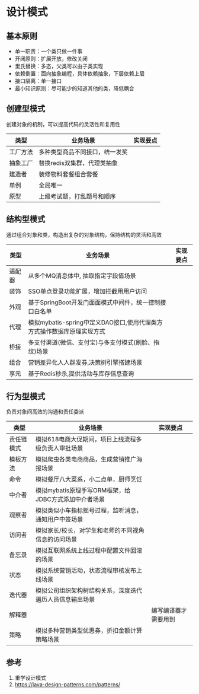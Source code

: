 # 设计模式

## 基本原则
- 单一职责：一个类只做一件事
- 开闭原则：扩展开放，修改关闭
- 里氏替换：多态，父类可以由子类实现
- 依赖倒置：面向抽象编程，具体依赖抽象，下层依赖上层
- 接口隔离：单一接口
- 最小知识原则：尽可能少的知道其他的类，降低耦合

## 创建型模式
创建对象的机制，可以提高代码的灵活性和复用性

|类型|业务场景|实现要点|
|---|---|---|
|工厂方法|多种类型商品不同接口，统一发奖||
|抽象工厂|替换redis双集群，代理类抽象||
|建造者|装修物料套餐组合套餐||
|单例|全局唯一||
|原型|上级考试题，打乱题号和顺序||

## 结构型模式
通过组合对象和类，构造出复杂的对象结构，保持结构的灵活和高效

|类型|业务场景|实现要点|
|---|---|---|
|适配器|从多个MQ消息体中, 抽取指定字段值场景||
|装饰|SSO单点登录功能扩展，增加拦截用用户访问||
|外观|基于SpringBoot开发门面面模式中间件，统一控制接口白名单||
|代理|模拟mybatis-spring中定义DAO接口,使用代理类方方式操作数据库原理实现方式||
|桥接|多支付渠道(微信、支付宝)与多支付模式(刷脸、指纹)场景||
|组合|营销差异化人人群发券,决策树引擎搭建场景||
|享元|基于Redis秒杀,提供活动与库存信息查询||

## 行为型模式
负责对象间高效的沟通和责任委派

|类型|业务场景|实现要点|
|---|---|---|
|责任链模式|模拟618电商大促期间，项目上线流程多级负责人审批场景||
|模板方法|模拟爬虫各类电商商品，生成营销推广海报场景||
|命令|模拟餐厅八大菜系，小二点单，厨师烹饪||
|中介者|模拟mybatis原理手写ORM框架，给JDBC方式添加中介者场景||
|观察者|模拟类似小车指标摇号过程，监听消息，通知用户中签场景||
|访问者|模拟家长/校长，对学生和老师的不同视角信息的访问场景||
|备忘录|模拟互联网系统上线过程中配置文件回滚的场景||
|状态|模拟系统营销活动，状态流程审核发布上线场景||
|迭代器|模拟公司组织架构树结构关系，深度迭代遍历人员信息输出场景||
|解释器||编写编译器才需要用到|
|策略|模拟多种营销类型优惠券，折扣金额计算策略场景||


## 参考
1. 重学设计模式
2. https://java-design-patterns.com/patterns/